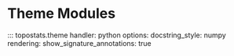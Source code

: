 # Theme Modules

::: topostats.theme
handler: python
options:
docstring_style: numpy
rendering:
show_signature_annotations: true
